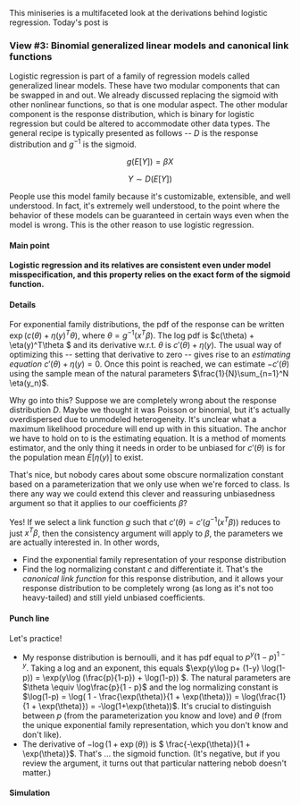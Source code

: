 
This miniseries is a multifaceted look at the derivations behind logistic regression. Today's post is

### View #3: Binomial generalized linear models and canonical link functions

Logistic regression is part of a family of regression models called generalized linear models. These have two modular components that can be swapped in and out. We already discussed replacing the sigmoid with other nonlinear functions, so that is one modular aspect. The other modular component is the response distribution, which is binary for logistic regression but could be altered to accommodate other data types. The general recipe is typically presented as follows -- $D$ is the response distribution and $g^{-1}$ is the sigmoid. 

$$g(E[Y]) = \beta X$$

$$Y \sim D(E[Y])$$

People use this model family because it's customizable, extensible, and well understood. In fact, it's extremely well understood, to the point where the behavior of these models can be guaranteed in certain ways even when the model is wrong. This is the other reason to use logistic regression.

#### Main point

**Logistic regression and its relatives are consistent even under model misspecification, and this property relies on the exact form of the sigmoid function.**

#### Details

For exponential family distributions, the pdf of the response can be written $\exp(c(\theta) + \eta(y)^T\theta)$, where $\theta=g^{-1}(x^T\beta )$. The log pdf is $c(\theta) + \eta(y)^T\theta $  and its derivative w.r.t. $\theta$ is $c'(\theta) + \eta(y)$. The usual way of optimizing this -- setting that derivative to zero -- gives rise to an *estimating equation* $c'(\theta) + \eta(y) = 0$. Once this point is reached, we can estimate $-c'(\theta)$ using the sample mean of the natural parameters $\frac{1}{N}\sum_{n=1}^N \eta(y_n)$. 

Why go into this? Suppose we are completely wrong about the response distribution $D$. Maybe we thought it was Poisson or binomial, but it's actually overdispersed due to unmodeled heterogeneity. It's unclear what a maximum likelihood procedure will end up with in this situation. The anchor we have to hold on to is the estimating equation. It is a method of moments estimator, and the only thing it needs in order to be unbiased for $c'(\theta)$ is for the population mean $E[\eta(y)]$ to exist. 

That's nice, but nobody cares about some obscure normalization constant based on a parameterization that we only use when we're forced to class. Is there any way we could extend this clever and reassuring unbiasedness argument so that it applies to our coefficients $\beta$?

Yes! If we select a link function $g$ such that $c'(\theta) = c'(g^{-1}(x^T\beta))$ reduces to just  $x^T\beta$, then the consistency argument will apply to $\beta$, the parameters we are actually interested in. In other words, 

- Find the exponential family representation of your response distribution
- Find the log normalizing constant $c$ and differentiate it. That's the *canonical link function* for this response distribution, and it allows your response distribution to be completely wrong (as long as it's not too heavy-tailed) and still yield unbiased coefficients. 

#### Punch line 

Let's practice! 

- My response distribution is bernoulli, and it has pdf equal to $p^y(1-p)^{1-y}$. Taking a log and an exponent, this equals $\exp(y\log p+ (1-y) \log(1-p)) = \exp(y\log (\frac{p}{1-p}) +  \log(1-p)) $. The natural parameters are $\theta \equiv \log\frac{p}{1 - p}$ and the log normalizing constant is $\log(1-p) = \log( 1 - \frac{\exp(\theta)}{1 + \exp(\theta)}) = \log(\frac{1}{1 + \exp(\theta)}) = -\log(1+\exp(\theta))$. It's crucial to distinguish between $p$ (from the parameterization you know and love) and $\theta$ (from the unique exponential family representation, which you don't know and don't like). 
- The derivative of  $-\log(1+\exp(\theta))$ is $ \frac{-\exp(\theta)}{1 + \exp(\theta)}$. That's ... the sigmoid function. (It's negative, but if you review the argument, it turns out that particular nattering nebob doesn't matter.)

#### Simulation